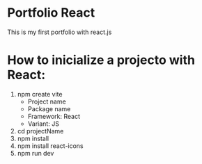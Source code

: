 # Portfolio React

This is my first portfolio with react.js

<!-- Clones de otros estudiantes:

- https://die-h-dev.vercel.app/twitter-home -->

# How to inicialize a projecto with React:

1. npm create vite
   - Project name
   - Package name
   - Framework: React
   - Variant: JS
2. cd projectName
3. npm install
4. npm install react-icons
5. npm run dev
